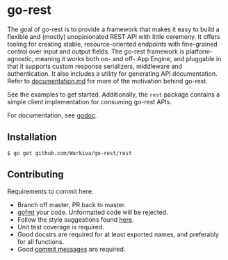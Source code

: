 # go-rest

The goal of go-rest is to provide a framework that makes it easy to build a flexible and (mostly) unopinionated REST API with little ceremony. It offers tooling for creating stable, resource-oriented endpoints with fine-grained control over input and output fields. The go-rest framework is platform-agnostic, meaning it works both on- and off- App Engine, and pluggable in that it supports custom response serializers, middleware and authentication. It also includes a utility for generating API documentation. Refer to [documentation.md](documentation.md) for more of the motivation behind go-rest.

See the examples to get started. Additionally, the `rest` package contains a simple client implementation for consuming go-rest APIs.

For documentation, see [godoc](http://godoc.org/github.com/Workiva/go-rest/rest).

## Installation

```
$ go get github.com/Workiva/go-rest/rest
```

## Contributing

Requirements to commit here:
  
  - Branch off master, PR back to master.
  - [gofmt](http://golang.org/cmd/go/#hdr-Run_gofmt_on_package_sources) your code. Unformatted code will be rejected.
  - Follow the style suggestions found [here](https://code.google.com/p/go-wiki/wiki/CodeReviewComments).
  - Unit test coverage is required.
  - Good docstrs are required for at least exported names, and preferably for all functions.
  - Good [commit messages](http://tbaggery.com/2008/04/19/a-note-about-git-commit-messages.html) are required.
